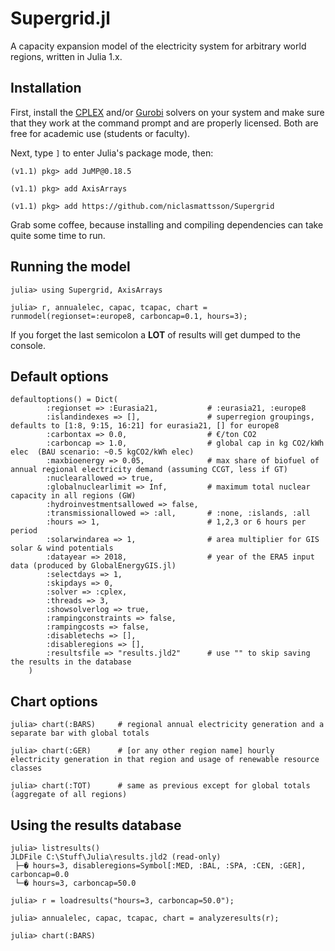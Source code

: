# Supergrid.jl

A capacity expansion model of the electricity system for arbitrary world regions, written in Julia 1.x.

## Installation

First, install the [CPLEX](https://ibm.onthehub.com/WebStore/ProductSearchOfferingList.aspx?srch=cplex) and/or [Gurobi](https://user.gurobi.com/download/licenses/free-academic) solvers on your system and make sure that they work at the command prompt and are properly licensed. Both are free for academic use (students or faculty).

Next, type `]` to enter Julia's package mode, then:

```
(v1.1) pkg> add JuMP@0.18.5

(v1.1) pkg> add AxisArrays

(v1.1) pkg> add https://github.com/niclasmattsson/Supergrid
```

Grab some coffee, because installing and compiling dependencies can take quite some time to run.

## Running the model

```
julia> using Supergrid, AxisArrays

julia> r, annualelec, capac, tcapac, chart = runmodel(regionset=:europe8, carboncap=0.1, hours=3);
```

If you forget the last semicolon a **LOT** of results will get dumped to the console.

## Default options

```
defaultoptions() = Dict(
        :regionset => :Eurasia21,           # :eurasia21, :europe8
        :islandindexes => [],               # superregion groupings, defaults to [1:8, 9:15, 16:21] for eurasia21, [] for europe8
        :carbontax => 0.0,                  # €/ton CO2
        :carboncap => 1.0,                  # global cap in kg CO2/kWh elec  (BAU scenario: ~0.5 kgCO2/kWh elec)
        :maxbioenergy => 0.05,              # max share of biofuel of annual regional electricity demand (assuming CCGT, less if GT)
        :nuclearallowed => true,
        :globalnuclearlimit => Inf,         # maximum total nuclear capacity in all regions (GW)
        :hydroinvestmentsallowed => false,
        :transmissionallowed => :all,       # :none, :islands, :all
        :hours => 1,                        # 1,2,3 or 6 hours per period
        :solarwindarea => 1,                # area multiplier for GIS solar & wind potentials
        :datayear => 2018,                  # year of the ERA5 input data (produced by GlobalEnergyGIS.jl)
        :selectdays => 1,
        :skipdays => 0,
        :solver => :cplex,
        :threads => 3,
        :showsolverlog => true,
        :rampingconstraints => false,
        :rampingcosts => false,
        :disabletechs => [],
        :disableregions => [],
        :resultsfile => "results.jld2"      # use "" to skip saving the results in the database
    )
```

## Chart options

```
julia> chart(:BARS)     # regional annual electricity generation and a separate bar with global totals

julia> chart(:GER)      # [or any other region name] hourly electricity generation in that region and usage of renewable resource classes

julia> chart(:TOT)      # same as previous except for global totals (aggregate of all regions)
```

## Using the results database

```
julia> listresults()
JLDFile C:\Stuff\Julia\results.jld2 (read-only)
 ├─� hours=3, disableregions=Symbol[:MED, :BAL, :SPA, :CEN, :GER], carboncap=0.0
 └─� hours=3, carboncap=50.0

julia> r = loadresults("hours=3, carboncap=50.0");

julia> annualelec, capac, tcapac, chart = analyzeresults(r);

julia> chart(:BARS)
```
